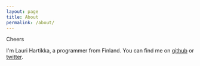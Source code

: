 ```yaml
---
layout: page
title: About
permalink: /about/
---
```


Cheers

I'm Lauri Hartikka, a programmer from Finland.
You can find me on [github][github] or [twitter][twitter].


[github]: https://github.com/lhartikk
[twitter]: https://twitter.com/lhartikk